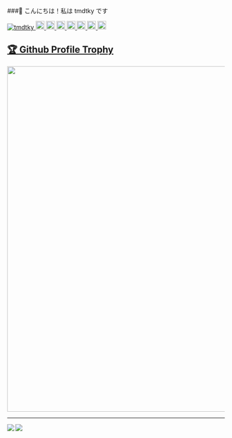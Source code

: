 ###👋 こんにちは！私は tmdtky です

<p align = "left"> 
  <a href="https://github.com/yutkat/tmdtky/">
    <img src = "https://komarev.com/ghpvc/?username=tmdtky" alt = "tmdtky" />
  </a>
  <a href="http://twitter.com/laughingcode">
    <img height = "20" src = "https://img.shields.io/twitter/follow/laughingcode?label=Twitter&logo=twitter&style=flat" />
  </a>
  <a href="https://github.com/tmdtky">
    <img height = "20" src = "https://img.shields.io/github/followers/yutkat?label=follow&logo=github&style=flat" />
  </a>
  <a href="https://zenn.dev/laughingcode">
    <img height = "20" src = "https://zenn-badge.ganariya.vercel.app/laughingcode/liked" />
  </a>
  <a href="https://zenn.dev/laughingcode">
    <img height = "20" src = "https://zenn-badge.ganariya.vercel.app/laughingcode/followers" />
  </a>
  <a href="https://zenn.dev/laughingcode">
    <img height = "20" src = "https://zenn-badge.ganariya.vercel.app/laughingcode/articles" />
  </a>
  <a href="http://qiita.com/laughingcode">
    <img height = "20" src = "https://qiita-badge.apiapi.app/s/laughingcode/posts.svg" />
  </a>
  <a href="http://qiita.com/laughingcode">
    <img height = "20" src = "https://qiita-badge.apiapi.app/s/laughingcode/contributions.svg" />
  </a>
</p>

<a href="https://github.com/ryo-ma/github-profile-trophy"><h2>🏆 Github Profile Trophy</h2></a>
<a href="https://github.com/ryo-ma/github-profile-trophy">
<img width=800 src="https://github-profile-trophy.vercel.app/?username=tmdtky"/>
</a>

---

<a href="https://github.com/anuraghazra/github-readme-stats">
  <img align="left" src="https://github-readme-stats.vercel.app/api?username=tmdtky" />
</a>
<a href="https://github.com/anuraghazra/github-readme-stats">
  <img align="left" src="https://github-readme-stats.vercel.app/api/top-langs/?username=tmdtky" />
</a>
